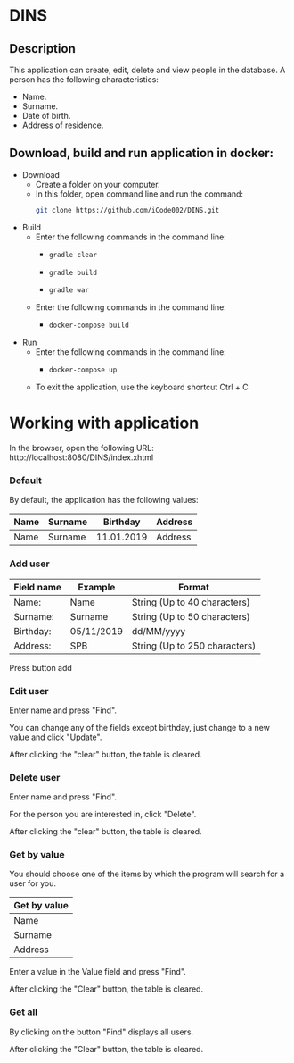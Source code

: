 # DINS
## Description
This application can create, edit, delete and view people in the database.
A person has the following characteristics:
* Name.
* Surname.
* Date of birth.
* Address of residence.
## Download, build and run application in docker:
* Download
  * Create a folder on your computer.
  * In this folder, open command line and run the command:
    ```bash 
    git clone https://github.com/iCode002/DINS.git 
    ```
* Build
  * Enter the following commands in the command line:
    * ```bash 
      gradle clear
      ```
    * ```bash 
      gradle build 
      ```
    * ```bash 
      gradle war 
      ```
  * Enter the following commands in the command line:
    * ```bash 
      docker-compose build 
      ```
* Run
  * Enter the following commands in the command line:
    * ```bash 
      docker-compose up 
      ```
  * To exit the application, use the keyboard shortcut Ctrl + C
# Working with application
In the browser, open the following URL: http://localhost:8080/DINS/index.xhtml
### Default
By default, the application has the following values:

|Name|Surname|Birthday  |Address|
|----|-------|----------|-------|
|Name|Surname|11.01.2019|Address|

### Add user
|Field name  |  Example      |Format                        |
|------------|---------------|------------------------------|
| Name:      | Name          |String (Up to 40 characters)  |
| Surname:   | Surname       |String (Up to 50 characters)  |
| Birthday:  | 05/11/2019    |dd/MM/yyyy                    |
| Address:   | SPB           |String  (Up to 250 characters)|

Press button add
### Edit user
Enter name and press "Find".

You can change any of the fields except birthday, just change to a new value and click "Update".

After clicking the "clear" button, the table is cleared.
### Delete user
Enter name and press "Find".

For the person you are interested in, click "Delete".

After clicking the "clear" button, the table is cleared.
### Get by value
You should choose one of the items by which the program will search for a user for you.

| Get by value|
|-------------|
| Name        |
| Surname     |
| Address     |

Enter a value in the Value field and press "Find".

After clicking the "Сlear" button, the table is cleared.
### Get all
By clicking on the button "Find" displays all users.

After clicking the "Сlear" button, the table is cleared.

